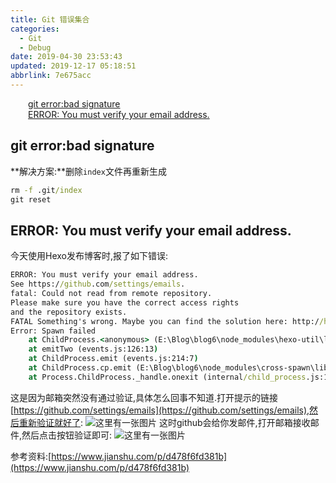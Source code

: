 ```yaml
---
title: Git 错误集合
categories: 
  - Git
  - Debug
date: 2019-04-30 23:53:43
updated: 2019-12-17 05:18:51
abbrlink: 7e675acc
---
```

<div id='my_toc'><a href="/blog/7e675acc/#git-error-bad-signature" class="header_2">git error:bad signature</a>&nbsp;<br><a href="/blog/7e675acc/#ERROR-You-must-verify-your-email-address" class="header_2">ERROR: You must verify your email address.</a>&nbsp;<br></div>
<style>.header_1{margin-left: 1em;}.header_2{margin-left: 2em;}.header_3{margin-left: 3em;}.header_4{margin-left: 4em;}.header_5{margin-left: 5em;}.header_6{margin-left: 6em;}</style>
<!--more-->
<script>if (navigator.platform.search('arm')==-1){document.getElementById('my_toc').style.display = 'none';}var e,p = document.getElementsByTagName('p');while (p.length>0) {e = p[0];e.parentElement.removeChild(e);}</script>

<!--end-->
## git error:bad signature ##
**解决方案:**删除`index`文件再重新生成
```cmd
rm -f .git/index
git reset
```
## ERROR: You must verify your email address. ##
今天使用Hexo发布博客时,报了如下错误:
```cmd
ERROR: You must verify your email address.
See https://github.com/settings/emails.
fatal: Could not read from remote repository.
Please make sure you have the correct access rights
and the repository exists.
FATAL Something's wrong. Maybe you can find the solution here: http://hexo.io/docs/troubleshooting.html
Error: Spawn failed
    at ChildProcess.<anonymous> (E:\Blog\blog6\node_modules\hexo-util\lib\spawn.js:52:19)
    at emitTwo (events.js:126:13)
    at ChildProcess.emit (events.js:214:7)
    at ChildProcess.cp.emit (E:\Blog\blog6\node_modules\cross-spawn\lib\enoent.js:40:29)
    at Process.ChildProcess._handle.onexit (internal/child_process.js:198:12)

```
这是因为邮箱突然没有通过验证,具体怎么回事不知道.打开提示的链接[https://github.com/settings/emails](https://github.com/settings/emails),然后重新验证就好了:
![这里有一张图片](https://image-1257720033.cos.ap-shanghai.myqcloud.com/blog/git/Error/Email/1.png)
这时github会给你发邮件,打开邮箱接收邮件,然后点击按钮验证即可:
![这里有一张图片](https://image-1257720033.cos.ap-shanghai.myqcloud.com/blog/git/Error/Email/2.png)

参考资料:[https://www.jianshu.com/p/d478f6fd381b](https://www.jianshu.com/p/d478f6fd381b)
